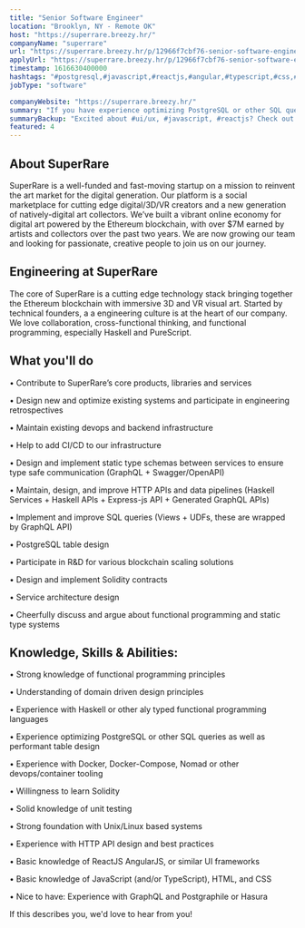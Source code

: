 ```yaml
---
title: "Senior Software Engineer"
location: "Brooklyn, NY - Remote OK"
host: "https://superrare.breezy.hr/"
companyName: "superrare"
url: "https://superrare.breezy.hr/p/12966f7cbf76-senior-software-engineer"
applyUrl: "https://superrare.breezy.hr/p/12966f7cbf76-senior-software-engineer/apply"
timestamp: 1616630400000
hashtags: "#postgresql,#javascript,#reactjs,#angular,#typescript,#css,#html,#ui/ux,#linux,#docker"
jobType: "software"

companyWebsite: "https://superrare.breezy.hr/"
summary: "If you have experience optimizing PostgreSQL or other SQL queries as well as performant table design, SuperRare is looking for someone with your skillset."
summaryBackup: "Excited about #ui/ux, #javascript, #reactjs? Check out this job post!"
featured: 4
---
```


## About SuperRare

SuperRare is a well-funded and fast-moving startup on a mission to reinvent the art market for the digital generation. Our platform is a social marketplace for cutting edge digital/3D/VR creators and a new generation of natively-digital art collectors. We’ve built a vibrant online economy for digital art powered by the Ethereum blockchain, with over $7M earned by artists and collectors over the past two years. We are now growing our team and looking for passionate, creative people to join us on our journey.

## Engineering at SuperRare

The core of SuperRare is a cutting edge technology stack bringing together the Ethereum blockchain with immersive 3D and VR visual art. Started by technical founders, a a engineering culture is at the heart of our company. We love collaboration, cross-functional thinking, and functional programming, especially Haskell and PureScript.

## What you'll do

• Contribute to SuperRare’s core products, libraries and services

• Design new and optimize existing systems and participate in engineering retrospectives

• Maintain existing devops and backend infrastructure

• Help to add CI/CD to our infrastructure

• Design and implement static type schemas between services to ensure type safe communication (GraphQL + Swagger/OpenAPI)

• Maintain, design, and improve HTTP APIs and data pipelines (Haskell Services + Haskell APIs + Express-js API + Generated GraphQL APIs)

• Implement and improve SQL queries (Views + UDFs, these are wrapped by GraphQL API)

• PostgreSQL table design

• Participate in R&D for various blockchain scaling solutions

• Design and implement Solidity contracts

• Service architecture design

• Cheerfully discuss and argue about functional programming and static type systems

## Knowledge, Skills & Abilities:

• Strong knowledge of functional programming principles

• Understanding of domain driven design principles

• Experience with Haskell or other aly typed functional programming languages

• Experience optimizing PostgreSQL or other SQL queries as well as performant table design

• Experience with Docker, Docker-Compose, Nomad or other devops/container tooling

• Willingness to learn Solidity

• Solid knowledge of unit testing

• Strong foundation with Unix/Linux based systems

• Experience with HTTP API design and best practices

• Basic knowledge of ReactJS AngularJS, or similar UI frameworks

• Basic knowledge of JavaScript (and/or TypeScript), HTML, and CSS

• Nice to have: Experience with GraphQL and Postgraphile or Hasura

If this describes you, we'd love to hear from you!
